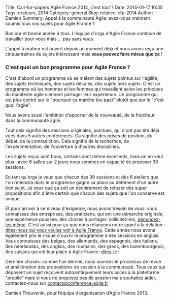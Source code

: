 Title: Call-for-papers Agile France 2014, c'est tout ?
Date: 2014-01-17 10:30
Tags: orateurs, 2014
Category: general
Slug: relance-cfp-2014
Author: Damien
Summary: Appel à la communauté Agile: avez-vous vraiment soumis tous vos sujets pour Agile France ?

Bonjour et bonne année à tous. L'équipe d'orga d'Agile France continue de travailler pour vous mais ... pas sans vous.

L'appel à orateur est ouvert depuis un moment déjà et nous avons reçu une cinquantaines de sujets intéressant mais **vous pouvez faire mieux que ça** !

<h3>C'est quoi un bon programme pour Agile France ?</h3>
C'est d'abord un programme où se mêlent des sujets pointus sur l'agilité, des sujets techniques, des sujets décalés, des sujets hors sujets.
C'est un programme où les hommes et les femmes qui travaillent selon les principes du manifeste agile viennent partager leur expérience. Un programme qui est plus centré sur le "pourquoi ça marche (ou pas)" plutôt que sur le "c'est quoi l'agile". 

Nous avons aussi l'ambition d'apporter de la nouveauté, de la fraicheur dans la communauté agile. 

Tout cela signifie des sessions originales, pointues, qui n'ont pas été déjà vues dans 5 autres conférences. Ca signifie des prises de position, du débat, de la contradiction. Cela signifie de la recherhce, de l'expérimentation, de l'ouverture à d'autres disciplines.

Les sujets reçus sont bons, certains sont même excellents, mais on en veut plus : avec 6 salles sur 2 jours nous sommes en capacité de proposer 30 sessions. 

En tant qu'orga je veux que chacun des 30 sessions et des 6 ateliers que l'on retiendra dans le programme gagne sa place au détriment d'un autre bon sujet. Je veux que ça soit un déchirement de refuser des super propositions afin d'être certain que chacun des sujets que l'on conserve est unique. 

Et pour arriver à ce niveau d'exigence, nous avons besoin de vous: vous connaissez des entreprises, des praticiens, qui ont une démarche originale, une expérience poussée, des choses à partager: sollicitez-les, [dénoncez-les même][1].
C'est aussi pour ça que nous relançons notre appel à la délation : [dites-nous qui vous voulez voir à Agile France][1].
Cette année nous avons également pris le risque d'ouvrir le programme à des sessions en anglais. Vous connaissez des belges, des allemands, des espagnols, des italiens, des néerlandais, des anglais, des roumains, des grecs, des luxembourgeois, des suisses qui ont leur place à Agile France: [dites-le][1] !

Dernière choses: comme l'an dernier, nous ouvrons le processus de revue et amélioration des propositions de session à la communauté. Tous ceux qui déposent un sujet reçoivent autoamtiquement leurs accès à la plateforme "propile" mais si vous ne proposez pas de session mais souhaitez aider, contactez-nous sur <contact@conference-agile.fr>

Damien Thouvenin, pour l’équipe d’organisation d’Agile France 2013.

[1]: https://docs.google.com/a/clt-services.com/forms/d/1zvTGA31XTX5fsJuWyoOFHg7NEBxHT94ewYcv9dHRk4I/viewform
